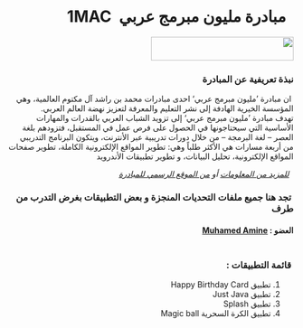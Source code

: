 <div dir="rtl">
<h1 style="text-align: right;">&nbsp; مبادرة مليون مبرمج عربي&nbsp;&nbsp;1MAC</h1>
<p style="text-align: right;"><img src="https://mena.udacity.com/one-million-arab-coders/assets/images/logo-1.png" alt="" width="252" height="42" /></p>
<h3 style="text-align: right;">نبذة تعريفية عن المبادرة&nbsp;</h3>
<p style="text-align: right;">&nbsp;ان مبادرة &rsquo;مليون مبرمج عربي&lsquo; احدى مبادرات محمد بن راشد آل مكتوم العالمية، وهي المؤسسة الخيرية الهادفة إلى نشر التعليم والمعرفة لتعزيز نهضة العالم العربي.<br />تهدف مبادرة &rsquo;مليون مبرمج عربي&lsquo; إلى تزويد الشباب العربي بالقدرات والمهارات الأساسية التي سيحتاجونها في الحصول على فرص عمل في المستقبل، فتزودهم بلغة العصر &ndash; لغة البرمجة &ndash; من خلال دورات تدريبية عبر الأنترنت، ويتكون البرنامج التدريبي من أربعة مسارات هي الأكثر طلباً وهي: تطوير المواقع الإلكترونية الكاملة، تطوير صفحات المواقع الإلكترونية، تحليل البيانات، و تطوير تطبيقات الأندرويد</p>
<p style="text-align: right;"><em>&nbsp;&nbsp;<a href="https://mena.udacity.com/one-million-arab-coders">للمزيد من المعلومات</a> أو <a href="https://arabcoders.ae/ar/">من الموقع الرسمي للمبادرة</a>&nbsp;</em></p>
<h3 style="text-align: right;">&nbsp;تجد هنا جميع ملفات التحديات المنجزة و بعض التطبيقات بغرض التدرب من طرف</h3>
<h4>العضو :&nbsp;<a href="https://macdiscussions.udacity.com/u/Muhamed_Amine">Muhamed Amine</a></h4>
<h3 style="text-align: right;"><br />&nbsp;قائمة التطبيقات :</h3>
<ol>
<li style="text-align: right;">تطبيق Happy Birthday Card</li>
<li style="text-align: right;">تطبيق Just Java</li>
<li style="text-align: right;">تطبيق&nbsp;Splash</li>
<li style="text-align: right;">تطبيق الكرة السحرية&nbsp;Magic ball</li>
</ol>
</div>
